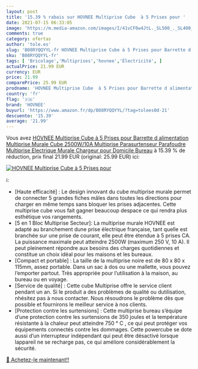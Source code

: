 ```yaml
---
layout: post
title: '15.39 % rabais sur HOVNEE Multiprise Cube  à 5 Prises pour '
date: 2021-07-15 06:33:05
image: 'https://m.media-amazon.com/images/I/41vCF0w4JtL._SL500_._SL400_.jpg'
comments: true
category: ofertas
author: 'tole.es'
slug: 'B08RYQQYYL-fr HOVNEE Multiprise Cube à 5 Prises pour Barrette d...'
sku: 'B08RYQQYYL-fr'
tags: [ 'Bricolage','Multiprises','hovnee','Électricité', ]
actualPrice: 21.99 EUR
currency: EUR
price: 21.99
comparePrice: 25.99 EUR
prodname: 'HOVNEE Multiprise Cube  à 5 Prises pour Barrette d alimentation  Multiprise Murale Cube 2500W/10A   Multiprise Parasurtenseur Parafoudre  Multiprise Electrique Murale Chargeur pour Domicile  Bureau'
country: 'fr'
flag: '🇫🇷'
brand: 'HOVNEE'
buyurl: 'https://www.amazon.fr/dp/B08RYQQYYL/?tag=tolees0d-21'
descuento: '15.39'
average: '21.99'
---
```


Vous avez [HOVNEE Multiprise Cube  à 5 Prises pour Barrette d alimentation  Multiprise Murale Cube 2500W/10A   Multiprise Parasurtenseur Parafoudre  Multiprise Electrique Murale Chargeur pour Domicile  Bureau](https://www.amazon.fr/dp/B08RYQQYYL/?tag=tolees0d-21)  à  15.39 % de réduction, prix final  21.99 EUR (original: 25.99 EUR) ici:

[![HOVNEE Multiprise Cube  à 5 Prises pour ](https://m.media-amazon.com/images/I/41vCF0w4JtL._SL500_._SL400_.jpg)](https://www.amazon.fr/dp/B08RYQQYYL/?tag=tolees0d-21)

ℹ️:

- [Haute efficacité] : Le design innovant du cube multiprise murale permet de connecter 5 grandes fiches mâles dans toutes les directions pour charger en même temps sans bloquer les prises adjacentes. Cette multiprise cube vous fait gagner beaucoup despace ce qui rendra plus esthétique vos rangements.
- [5 en 1 Bloc Multiprise Secteur]: La multiprise murale HOVNEE est adapté au branchement dune prise électrique française, tant quelle est branchée sur une prise de courant, elle peut être étendue à 5 prises CA. La puissance maximale peut atteindre 2500W (maximum 250 V, 10 A). Il peut pleinement répondre aux besoins des charges quotidiennes et constitue un choix idéal pour les maisons et les bureaux.
- [Compact et portable] : La taille de la multiprise noire est de 80 x 80 x 115mm, assez portable. Dans un sac à dos ou une mallette, vous pouvez l’emporter partout. Très appropriée pour l’utilisation à la maison, au bureau ou en voyage.
- [Service de qualité] : Cette cube Multiprise offre le service client pendant un an. Si le produit a des problèmes de qualité ou dutilisation, nhésitez pas à nous contacter. Nous résoudrons le problème dès que possible et fournirons le meilleur service à nos clients.
- [Protection contre les surtensions] : Cette multiprise bureau s’équipe d’une protection contre les surtensions de 350 joules et la température résistante à la chaleur peut atteindre 750 ° C , ce qui peut protéger vos équipements connectés contre les dommages. Cette powercube se dote aussi d’un interrupteur indépendant qui peut être désactivé lorsque lappareil ne se recharge pas, ce qui améliore considérablement la sécurité.

[🛒 Achetez-le maintenant!!](https://www.amazon.fr/dp/B08RYQQYYL/?tag=tolees0d-21)
